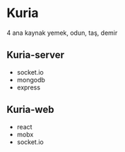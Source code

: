 # Kuria

4 ana kaynak yemek, odun, taş, demir

## Kuria-server

- socket.io
- mongodb
- express

## Kuria-web

- react
- mobx
- socket.io